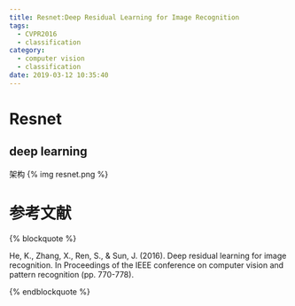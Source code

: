 ```yaml
---
title: Resnet:Deep Residual Learning for Image Recognition
tags:
  - CVPR2016
  - classification
category:
  - computer vision
  - classification
date: 2019-03-12 10:35:40
---
```


# Resnet
## deep learning


架构
{% img resnet.png %}


# 参考文献
{% blockquote %}

He, K., Zhang, X., Ren, S., & Sun, J. (2016). Deep residual learning for image recognition. In Proceedings of the IEEE conference on computer vision and pattern recognition (pp. 770-778).

{% endblockquote %}

